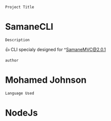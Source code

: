 ````````````
Project Title
````````````
# SamaneCLI

````````````
Description 
````````````
:+1: CLI specialy designed for ^SamaneMVC@2.0.1

````````````
author
````````````
# Mohamed Johnson

`````````````
Language Used
`````````````
# NodeJs
